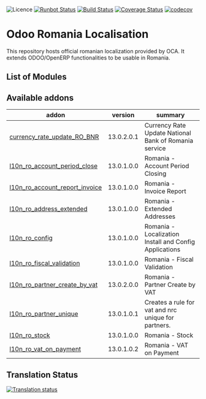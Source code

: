 ![Licence](https://img.shields.io/badge/licence-AGPL--3-blue.svg)
[![Runbot Status](https://runbot.odoo-community.org/runbot/badge/flat/177/13.0.svg)](https://runbot.odoo-community.org/runbot/repo/github-com-oca-l10n-romania-177)
[![Build Status](https://travis-ci.org/OCA/l10n-romania.svg?branch=13.0)](https://travis-ci.org/OCA/l10n-romania)
[![Coverage Status](https://coveralls.io/repos/github/OCA/l10n-romania/badge.svg?branch=13.0)](https://coveralls.io/github/OCA/l10n-romania?branch=13.0)
[![codecov](https://codecov.io/gh/OCA/l10n-romania/branch/13.0/graph/badge.svg)](https://codecov.io/gh/OCA/l10n-romania)

Odoo Romania Localisation
=========================

This repository hosts official romanian localization provided by OCA.
It extends ODOO/OpenERP functionalities to be usable in Romania.

List of Modules
---------------
[//]: # (addons)

Available addons
----------------
addon | version | summary
--- | --- | ---
[currency_rate_update_RO_BNR](currency_rate_update_RO_BNR/) | 13.0.2.0.1 | Currency Rate Update National Bank of Romania service
[l10n_ro_account_period_close](l10n_ro_account_period_close/) | 13.0.1.0.0 | Romania - Account Period Closing
[l10n_ro_account_report_invoice](l10n_ro_account_report_invoice/) | 13.0.1.0.0 | Romania - Invoice Report
[l10n_ro_address_extended](l10n_ro_address_extended/) | 13.0.1.0.0 | Romania - Extended Addresses
[l10n_ro_config](l10n_ro_config/) | 13.0.1.0.0 | Romania - Localization Install and Config Applications
[l10n_ro_fiscal_validation](l10n_ro_fiscal_validation/) | 13.0.1.0.0 | Romania - Fiscal Validation
[l10n_ro_partner_create_by_vat](l10n_ro_partner_create_by_vat/) | 13.0.2.0.0 | Romania - Partner Create by VAT
[l10n_ro_partner_unique](l10n_ro_partner_unique/) | 13.0.1.0.1 | Creates a rule for vat and nrc unique for partners.
[l10n_ro_stock](l10n_ro_stock/) | 13.0.1.0.0 | Romania - Stock
[l10n_ro_vat_on_payment](l10n_ro_vat_on_payment/) | 13.0.1.0.2 | Romania - VAT on Payment

[//]: # (end addons)

Translation Status
------------------
[![Translation status](https://translation.odoo-community.org/widgets/l10n-romania-13-0/-/open-graph.png)](https://translation.odoo-community.org/engage/l10n-romania-13-0/?utm_source=widget)
